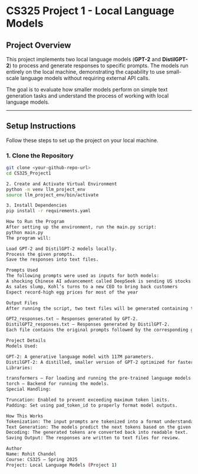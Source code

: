 # CS325 Project 1 - Local Language Models

## Project Overview
This project implements two local language models (**GPT-2** and **DistilGPT-2**) to process and generate responses to specific prompts. The models run entirely on the local machine, demonstrating the capability to use small-scale language models without requiring external API calls.

The goal is to evaluate how smaller models perform on simple text generation tasks and understand the process of working with local language models.

---

## Setup Instructions

Follow these steps to set up the project on your local machine.

### 1. Clone the Repository

```bash
git clone <your-github-repo-url>
cd CS325_Project1

2. Create and Activate Virtual Environment
python -m venv llm_project_env
source llm_project_env/bin/activate

3. Install Dependencies
pip install -r requirements.yaml

How to Run the Program
After setting up the environment, run the main.py script:
python main.py
The program will:

Load GPT-2 and DistilGPT-2 models locally.
Process the given prompts.
Save the responses into text files.

Prompts Used
The following prompts were used as inputs for both models:
A shocking Chinese AI advancement called DeepSeek is sending US stocks plunging
As sales slump, Kohl’s turns to a new CEO to bring back customers
Expect record-high egg prices for most of the year

Output Files
After running the script, two text files will be generated containing the model responses:

GPT2_responses.txt — Responses generated by GPT-2.
DistilGPT2_responses.txt — Responses generated by DistilGPT-2.
Each file contains the original prompts followed by the corresponding generated responses.

Project Details
Models Used:

GPT-2: A generative language model with 117M parameters.
DistilGPT-2: A distilled, smaller version of GPT-2 optimized for faster performance with fewer parameters.
Libraries:

transformers — For loading and running the pre-trained language models.
torch — Backend for running the models.
Special Handling:

Truncation: Enabled to prevent exceeding maximum token limits.
Padding: Set using pad_token_id to properly format model outputs.

How This Works
Tokenization: The input prompts are tokenized into a format understandable by the models.
Text Generation: The models predict the next tokens based on the given prompts.
Decoding: The generated tokens are converted back into readable text.
Saving Output: The responses are written to text files for review.

Author
Name: Rohit Chandel
Course: CS325 — Spring 2025
Project: Local Language Models (Project 1)